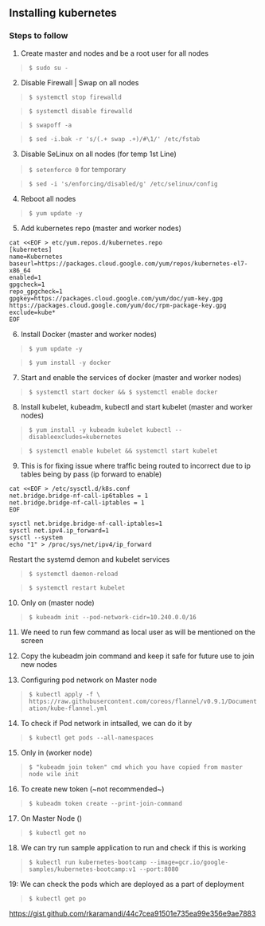 ## Installing kubernetes 

### Steps to follow
1. Create master and nodes and be a root user for all nodes
 
 > `$ sudo su - `
 
2. Disable Firewall | Swap on all nodes
 
 > `$ systemctl stop firewalld`
 
 > `$ systemctl disable firewalld`
  
 > `$ swapoff -a`
 
 > `$ sed -i.bak -r 's/(.+ swap .+)/#\1/' /etc/fstab`
 
3. Disable SeLinux on all nodes (for temp 1st Line)
  
 > `$ setenforce 0` for temporary
 
 > `$ sed -i 's/enforcing/disabled/g' /etc/selinux/config`
 
4. Reboot all nodes
 
 > `$ yum update -y`
 
5. Add kubernetes repo (master and worker nodes)
 
 ```
 cat <<EOF > etc/yum.repos.d/kubernetes.repo
 [kubernetes]
 name=Kubernetes
 baseurl=https://packages.cloud.google.com/yum/repos/kubernetes-el7-x86_64
 enabled=1
 gpgcheck=1
 repo_gpgcheck=1
 gpgkey=https://packages.cloud.google.com/yum/doc/yum-key.gpg https://packages.cloud.google.com/yum/doc/rpm-package-key.gpg
 exclude=kube*
 EOF
 ```
 
6. Install Docker (master and worker nodes)
 
 > `$ yum update -y`
 
 > `$ yum install -y docker`
 
7. Start and enable the services of docker (master and worker nodes)
 
 > `$ systemctl start docker && $ systemctl enable docker `
 
8. Install kubelet, kubeadm, kubectl and start kubelet (master and worker nodes)
 
 > `$ yum install -y kubeadm kubelet kubectl --disableexcludes=kubernetes`
 
 > `$ systemctl enable kubelet && systemctl start kubelet`
 
9. This is for fixing issue where traffic being routed to incorrect due to ip tables being by pass (ip forward to enable)
  ```
  cat <<EOF > /etc/sysctl.d/k8s.conf
  net.bridge.bridge-nf-call-ip6tables = 1
  net.bridge.bridge-nf-call-iptables = 1
  EOF
  
  sysctl net.bridge.bridge-nf-call-iptables=1
  sysctl net.ipv4.ip_forward=1
  sysctl --system
  echo "1" > /proc/sys/net/ipv4/ip_forward
  ```
  Restart the systemd demon and kubelet services
 
 > `$ systemctl daemon-reload`
 
 > `$ systemctl restart kubelet`

 
10. Only on (master node)
 
 > `$ kubeadm init --pod-network-cidr=10.240.0.0/16`
 
11. We need to run few command as local user as will be mentioned on the screen
 
12. Copy the kubeadm join command and keep it safe for future use to join new nodes
 
 
13. Configuring pod network on Master node
 
 > `$ kubectl apply -f \ https://raw.githubusercontent.com/coreos/flannel/v0.9.1/Documentation/kube-flannel.yml`
 
14. To check if Pod network in intsalled, we can do it by
 
 > `$ kubectl get pods --all-namespaces`
 
15. Only in (worker node)
 
 > `$ "kubeadm join token" cmd which you have copied from master node wile init`
 
16. To create new token (~not recommended~)

> `$ kubeadm token create --print-join-command`

17. On Master Node ()
> `$ kubectl get no`

18. We can try run sample application to run and check if this is working
> `$ kubectl run kubernetes-bootcamp --image=gcr.io/google-samples/kubernetes-bootcamp:v1 --port:8080 `

19: We can check the pods which are deployed as a part of deployment
> `$ kubectl get po`


https://gist.github.com/rkaramandi/44c7cea91501e735ea99e356e9ae7883
